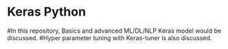 # Keras Python
#In this repository, Basics and advanced ML/DL/NLP Keras model would be discussed.
#Hyper parameter tuning with Keras-tuner is also discussed.
